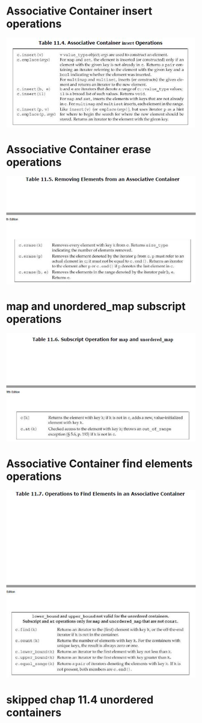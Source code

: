 
# Associative Container insert operations
<img src="./img/tbl114.JPG">

# Associative Container erase operations
<img src="./img/tbl115.JPG">

# map and unordered_map subscript operations
<img src="./img/tbl116.JPG">

# Associative Container find elements operations
<img src="./img/tbl117.JPG">

# skipped chap 11.4 unordered containers 